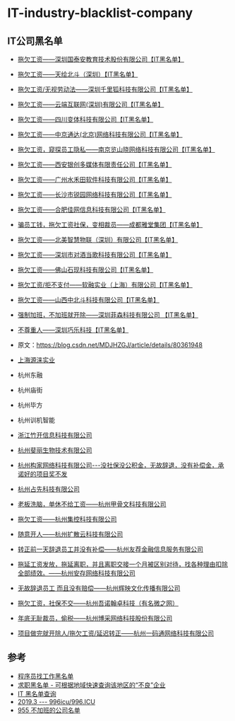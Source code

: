 # IT-industry-blacklist-company

## IT公司黑名单

- [拖欠工资——深圳国泰安教育技术股份有限公司【IT黑名单】](http://www.itblacklist.cn/detail/20180305/121758.html) 
- [拖欠工资——天绘北斗（深圳）【IT黑名单】 ](http://www.itblacklist.cn/detail/20180328/121767.html)
- [拖欠工资/无视劳动法——深圳千里狐科技有限公司【IT黑名单】 ](http://www.itblacklist.cn/detail/20180329/121768.html)
- [拖欠工资——云端互联网(深圳)有限公司【IT黑名单】 ](http://www.itblacklist.cn/detail/20180329/121769.html)
- [拖欠工资——四川变体科技有限公司【IT黑名单】 ](http://www.itblacklist.cn/detail/20180402/121772.html)
- [拖欠工资——中京通达(北京)网络科技有限公司【IT黑名单】 ](http://www.itblacklist.cn/detail/20180409/121778.html)
- [拖欠工资，窥探员工隐私——南京览山晓网络科技有限公司【IT黑名单】 ](http://www.itblacklist.cn/detail/20180409/121779.html)
- [拖欠工资——西安银创多媒体有限责任公司【IT黑名单】 ](http://www.itblacklist.cn/detail/20180410/121781.html)
- [拖欠工资——广州水禾田软件科技有限公司【IT黑名单】 ](http://www.itblacklist.cn/detail/20180412/121784.html)
- [拖欠工资——长沙市锐园网络科技有限公司【IT黑名单】 ](http://www.itblacklist.cn/detail/20180419/121787.html)
- [拖欠工资——合肥佳网信息科技有限公司【IT黑名单】 ](http://www.itblacklist.cn/detail/20180420/121788.html)
- [骗员工钱，拖欠工资社保，变相裁员——成都雅堂集团【IT黑名单】 ](http://www.itblacklist.cn/detail/20180426/121790.html)
- [拖欠工资——北美智慧物联（深圳）有限公司【IT黑名单】 ](http://www.itblacklist.cn/detail/20180430/121791.html)
- [拖欠工资——深圳市对酒当歌科技有限公司【IT黑名单】 ](http://www.itblacklist.cn/detail/20180503/121793.html)
- [拖欠工资——佛山石现科技有限公司【IT黑名单】 ](http://www.itblacklist.cn/detail/20180503/121794.html)
- [拖欠工资/拒不支付——软融实业（上海）有限公司【IT黑名单】 ](http://www.itblacklist.cn/detail/20180504/121798.html)
- [拖欠工资——山西中北斗科技有限公司【IT黑名单】 ](http://www.itblacklist.cn/detail/20180504/121800.html)
- [强制加班，不加班就开除——深圳菲森科技有限公司 【IT黑名单】 ](http://www.itblacklist.cn/detail/20180516/121802.html)
- [不尊重人——深圳巧乐科技【IT黑名单】](http://www.itblacklist.cn/detail/20180518/121803.html)

- 原文：https://blog.csdn.net/MDJHZGJ/article/details/80361948 

- [上海源涞实业](https://github.com/shengxinjing/programmer-job-blacklist/issues/157)

- 杭州东融
- 杭州庙街
- 杭州毕方
- 杭州训机智能
- [浙江竹开信息科技有限公司](https://github.com/shengxinjing/programmer-job-blacklist/issues/145)
- [杭州斐丽生物技术有限公司](https://fairyly.github.io/IT-industry-blacklist-company/%E6%9D%AD%E5%B7%9E%E6%96%90%E4%B8%BD%E7%94%9F%E7%89%A9%E6%8A%80%E6%9C%AF%E6%9C%89%E9%99%90%E5%85%AC%E5%8F%B8.jpg)

- [杭州构家网络科技有限公司---没社保没公积金，无故辞退，没有补偿金，承诺好的项目奖不发](http://www.itblacklist.cn/detail/20170510/121483.html)
- [杭州占先科技有限公司](http://www.itblacklist.cn/detail/20170510/121483.html)

- [老板洗脑，单休不给工资——杭州甲骨文科技有限公司](http://www.itblacklist.cn/detail/20170614/121498.html)
- [拖欠工资——杭州集控科技有限公司](http://www.itblacklist.cn/detail/20171020/121704.html)
- [ 随意开人——杭州扩散云科技有限公司](http://www.itblacklist.cn/detail/20171031/121706.html)
- [ 转正前一天辞退员工并没有补偿——杭州友荐金融信息服务有限公司]()
- [ 拖延工资发放，拖延离职，并且离职交接一个月被区别对待，找各种理由扣除全部绩效。——杭州安存网络科技有限公司]()
- [无故辞退员工 而且没有赔偿——杭州辉映文化传播有限公司]()
- [拖欠工资，社保不交——杭州吾诺翰卓科技（有名微之网）]()
- [年底无耻裁员，偷税——杭州博采网络科技股份有限公司]()
- [ 项目做完就开除人/拖欠工资/延迟转正——杭州一码通网络科技有限公司]()

## 参考
- [程序员找工作黑名单](https://github.com/shengxinjing/programmer-job-blacklist)
- [求职黑名单 - 可根据地域快速查询该地区的“不良”企业](https://github.com/Tao-Quixote/company-blacklist)
- [IT 黑名单查询](http://www.blackdir.com/jump/index)
- [2019.3 --- 996icu/996.ICU](https://github.com/996icu/996.ICU)
- [955 不加班的公司名单](https://github.com/formulahendry/955.WLB)
